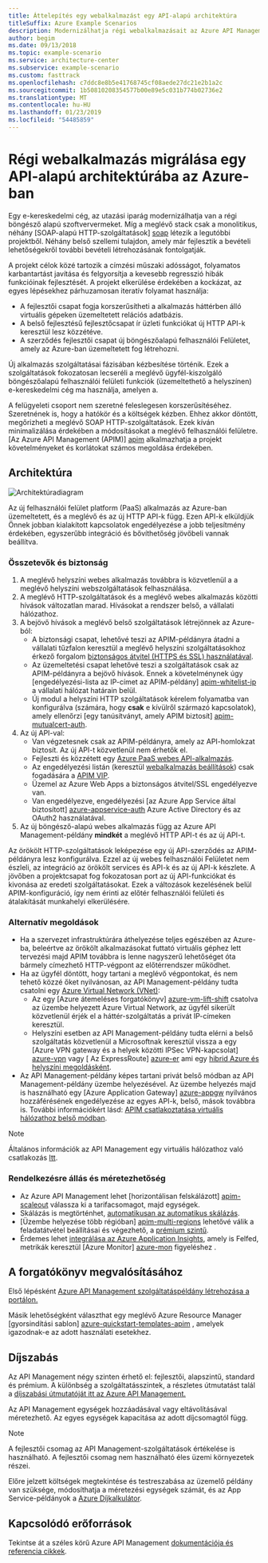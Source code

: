 ```yaml
---
title: Áttelepítés egy webalkalmazást egy API-alapú architektúra
titleSuffix: Azure Example Scenarios
description: Modernizálhatja régi webalkalmazásait az Azure API Management használatával.
author: begim
ms.date: 09/13/2018
ms.topic: example-scenario
ms.service: architecture-center
ms.subservice: example-scenario
ms.custom: fasttrack
ms.openlocfilehash: c7ddc8e8b5e41768745cf08aede27dc21e2b1a2c
ms.sourcegitcommit: 1b50810208354577b00e89e5c031b774b02736e2
ms.translationtype: MT
ms.contentlocale: hu-HU
ms.lasthandoff: 01/23/2019
ms.locfileid: "54485859"
---
```

# <a name="migrating-a-legacy-web-application-to-an-api-based-architecture-on-azure"></a>Régi webalkalmazás migrálása egy API-alapú architektúrába az Azure-ban

Egy e-kereskedelmi cég, az utazási iparág modernizálhatja van a régi böngésző alapú szoftververmeket. Míg a meglévő stack csak a monolitikus, néhány [SOAP-alapú HTTP-szolgáltatások] [ soap] létezik a legutóbbi projektből. Néhány belső szellemi tulajdon, amely már fejlesztik a bevételi lehetőségekről további bevételi létrehozásának fontolgatják.

A projekt célok közé tartozik a címzési műszaki adósságot, folyamatos karbantartást javítása és felgyorsítja a kevesebb regresszió hibák funkcióinak fejlesztését. A projekt elkerülése érdekében a kockázat, az egyes lépésekhez párhuzamosan iteratív folyamat használja:

- A fejlesztői csapat fogja korszerűsítheti a alkalmazás háttérben álló virtuális gépeken üzemeltetett relációs adatbázis.
- A belső fejlesztésű fejlesztőcsapat ír üzleti funkciókat új HTTP API-k keresztül lesz közzétéve.
- A szerződés fejlesztői csapat új böngészőalapú felhasználói Felületet, amely az Azure-ban üzemeltetett fog létrehozni.

Új alkalmazás szolgáltatásai fázisában kézbesítése történik. Ezek a szolgáltatások fokozatosan lecseréli a meglévő ügyfél-kiszolgáló böngészőalapú felhasználói felületi funkciók (üzemeltethető a helyszínen) e-kereskedelmi cég ma használja, amelyen a.

A felügyeleti csoport nem szeretné feleslegesen korszerűsítéséhez. Szeretnének is, hogy a hatókör és a költségek kézben. Ehhez akkor döntött, megőrizheti a meglévő SOAP HTTP-szolgáltatások. Ezek kíván minimalizálása érdekében a módosításokat a meglévő felhasználói felületre. [Az Azure API Management (APIM)] [ apim] alkalmazhatja a projekt követelményeket és korlátokat számos megoldása érdekében.

## <a name="architecture"></a>Architektúra

![Architektúradiagram][architecture]

Az új felhasználói felület platform (PaaS) alkalmazás az Azure-ban üzemeltetett, és a meglévő és az új HTTP API-k függ. Ezen API-k elküldjük Önnek jobban kialakított kapcsolatok engedélyezése a jobb teljesítmény érdekében, egyszerűbb integráció és bővíthetőség jövőbeli vannak beállítva.

### <a name="components-and-security"></a>Összetevők és biztonság

1. A meglévő helyszíni webes alkalmazás továbbra is közvetlenül a a meglévő helyszíni webszolgáltatások felhasználása.
2. A meglévő HTTP-szolgáltatások és a meglévő webes alkalmazás közötti hívások változatlan marad. Hívásokat a rendszer belső, a vállalati hálózathoz.
3. A bejövő hívások a meglévő belső szolgáltatások létrejönnek az Azure-ból:
    - A biztonsági csapat, lehetővé teszi az APIM-példányra átadni a vállalati tűzfalon keresztül a meglévő helyszíni szolgáltatásokhoz érkező forgalom [biztonságos átvitel (HTTPS és SSL) használatával][apim-ssl].
    - Az üzemeltetési csapat lehetővé teszi a szolgáltatások csak az APIM-példányra a bejövő hívások. Ennek a követelménynek úgy [engedélyezési-lista az IP-címet az APIM-példány] [ apim-whitelist-ip] a vállalati hálózat határain belül.
    - Új modul a helyszíni HTTP szolgáltatások kérelem folyamatba van konfigurálva (számára, hogy **csak** e kívülről származó kapcsolatok), amely ellenőrzi [egy tanúsítványt, amely APIM biztosít] [apim-mutualcert-auth].
4. Az új API-val:
    - Van végzetesnek csak az APIM-példányra, amely az API-homlokzat biztosít. Az új API-t közvetlenül nem érhetők el.
    - Fejleszti és közzétett egy [Azure PaaS webes API-alkalmazás][azure-api-apps].
    - Az engedélyezési listán (keresztül [webalkalmazás beállítások][azure-appservice-ip-restrict]) csak fogadására a [APIM VIP][apim-faq-vip].
    - Üzemel az Azure Web Apps a biztonságos átvitel/SSL engedélyezve van.
    - Van engedélyezve, engedélyezési [az Azure App Service által biztosított] [ azure-appservice-auth] Azure Active Directory és az OAuth2 használatával.
5. Az új böngésző-alapú webes alkalmazás függ az Azure API Management-példány **mindkét** a meglévő HTTP API-t és az új API-t.

Az örökölt HTTP-szolgáltatások leképezése egy új API-szerződés az APIM-példányra lesz konfigurálva. Ezzel az új webes felhasználói Felületet nem észleli, az integráció az örökölt services és API-k és az új API-k készlete. A jövőben a projektcsapat fog fokozatosan port az új API-funkciókat és kivonása az eredeti szolgáltatásokat. Ezek a változások kezelésének belül APIM-konfiguráció, így nem érinti az előtér felhasználói felületi és átalakítását munkahelyi elkerülésére.

### <a name="alternatives"></a>Alternatív megoldások

- Ha a szervezet infrastruktúrára áthelyezése teljes egészében az Azure-ba, beleértve az örökölt alkalmazásokat futtató virtuális géphez lett tervezési majd APIM továbbra is lenne nagyszerű lehetőséget óta bármely címezhető HTTP-végpont az előtérrendszer működhet.
- Ha az ügyfél döntött, hogy tartani a meglévő végpontokat, és nem tehető közzé őket nyilvánosan, az API Management-példány tudta csatolni egy [Azure Virtual Network (VNet)][azure-vnet]:
  - Az egy [Azure átemeléses forgatókönyv] [ azure-vm-lift-shift] csatolva az üzembe helyezett Azure Virtual Network, az ügyfél sikerült közvetlenül érjék el a háttér-szolgáltatás a privát IP-címeken keresztül.
  - Helyszíni esetben az API Management-példány tudta elérni a belső szolgáltatás közvetlenül a Microsoftnak keresztül vissza a egy [Azure VPN gateway és a helyek közötti IPSec VPN-kapcsolat] [ azure-vpn] vagy [ Az ExpressRoute] [ azure-er] ami egy [hibrid Azure és helyszíni megoldásként][azure-hybrid].
- Az API Management-példány képes tartani privát belső módban az API Management-példány üzembe helyezésével. Az üzembe helyezés majd is használható egy [Azure Application Gateway] [ azure-appgw] nyilvános hozzáférésének engedélyezése az egyes API-k, belső, mások továbbra is. További információkért lásd: [APIM csatlakoztatása virtuális hálózathoz belső módban][apim-vnet-internal].

> [!NOTE]
> Általános információk az API Management egy virtuális hálózathoz való csatlakozás [Itt][apim-vnet].

### <a name="availability-and-scalability"></a>Rendelkezésre állás és méretezhetőség

- Az Azure API Management lehet [horizontálisan felskálázott] [ apim-scaleout] válassza ki a tarifacsomagot, majd egységek.
- Skálázás is megtörténhet, [automatikusan az automatikus skálázás][apim-autoscale].
- [Üzembe helyezése több régióban] [ apim-multi-regions] lehetővé válik a feladatátvétel beállításai és végezhető, a [prémium szintű][apim-pricing].
- Érdemes lehet [integrálása az Azure Application Insights][azure-apim-ai], amely is Felfed, metrikák keresztül [Azure Monitor] [ azure-mon] figyeléshez .

## <a name="deploy-the-scenario"></a>A forgatókönyv megvalósításához

Első lépésként [Azure API Management szolgáltatáspéldány létrehozása a portálon.][apim-create]

Másik lehetőségként választhat egy meglévő Azure Resource Manager [gyorsindítási sablon] [ azure-quickstart-templates-apim] , amelyek igazodnak-e az adott használati esetekhez.

## <a name="pricing"></a>Díjszabás

Az API Management négy szinten érhető el: fejlesztői, alapszintű, standard és prémium. A különbség a szolgáltatásszintek, a részletes útmutatást talál a [díjszabási útmutatóját itt az Azure API Management.][apim-pricing]

Az API Management egységek hozzáadásával vagy eltávolításával méretezhető. Az egyes egységek kapacitása az adott díjcsomagtól függ.

> [!NOTE]
> A fejlesztői csomag az API Management-szolgáltatások értékelése is használható. A fejlesztői csomag nem használható éles üzemi környezetek részei.

Előre jelzett költségek megtekintése és testreszabása az üzemelő példány van szüksége, módosíthatja a méretezési egységek számát, és az App Service-példányok a [Azure Díjkalkulátor][pricing-calculator].

## <a name="related-resources"></a>Kapcsolódó erőforrások

Tekintse át a széles körű Azure API Management [dokumentációja és referencia cikkek][apim].

<!-- links -->

[architecture]: ./media/architecture-apim-api-scenario.png
[apim-create]: /azure/api-management/get-started-create-service-instance
[apim-git]: /azure/api-management/api-management-configuration-repository-git
[apim-multi-regions]: /azure/api-management/api-management-howto-deploy-multi-region
[apim-autoscale]: /azure/api-management/api-management-howto-autoscale
[apim-scaleout]: /azure/api-management/upgrade-and-scale
[azure-apim-ai]: /azure/api-management/api-management-howto-app-insights
[azure-ai]: /azure/application-insights/
[azure-mon]: /azure/monitoring-and-diagnostics/monitoring-overview
[azure-appgw]: /azure/application-gateway/application-gateway-introduction
[apim-vnet-internal]: /azure/api-management/api-management-howto-integrate-internal-vnet-appgateway
[apim-vnet]: /azure/api-management/api-management-using-with-vnet
[azure-hybrid]: /azure/architecture/reference-architectures/hybrid-networking/
[azure-er]: /azure/expressroute/expressroute-introduction
[azure-vpn]: /azure/vpn-gateway/vpn-gateway-howto-site-to-site-resource-manager-portal
[azure-vnet]: /azure/virtual-network/virtual-networks-overview
[azure-appservice-auth]: /azure/app-service/app-service-authentication-overview#identity-providers
[apim-faq-vip]: /azure/api-management/api-management-faq#is-the-api-management-gateway-ip-address-constant-can-i-use-it-in-firewall-rules
[azure-appservice-ip-restrict]: /azure/app-service/app-service-ip-restrictions
[azure-api-apps]: /azure/app-service/
[apim-ssl]: /azure/api-management/api-management-howto-manage-protocols-ciphers
[apim-mutualcert-auth]: /azure/api-management/api-management-howto-mutual-certificates
[apim-whitelist-ip]: /azure/api-management/api-management-faq#is-the-api-management-gateway-ip-address-constant-can-i-use-it-in-firewall-rules
[anti-corruption-layer-pattern]: /azure/architecture/patterns/anti-corruption-layer
[apim]: /azure/api-management/api-management-key-concepts
[apim-api-design-guidance]: /azure/architecture/best-practices/api-design
[visualstudio-youtube-solid-design]: https://youtu.be/agkWYPUcLpg
[azure-vm-lift-shift]: https://azure.microsoft.com/resources/azure-virtual-datacenter-lift-and-shift-guide/
[standard-pricing-calc]: https://azure.com/e/
[premium-pricing-calc]: https://azure.com/e/
[apim-pricing]: https://azure.microsoft.com/pricing/details/api-management/
[azure-quickstart-templates-apim]: https://azure.microsoft.com/resources/templates/?term=API+Management&pageNumber=1
[soap]: https://en.wikipedia.org/wiki/SOAP
[pricing-calculator]: https://azure.com/e/0e916a861fac464db61342d378cc0bd6
